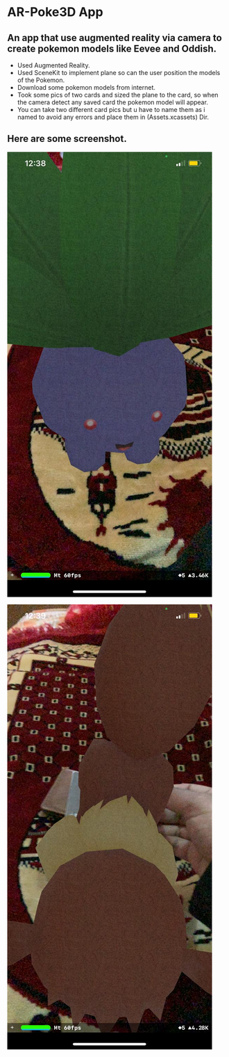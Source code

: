
# AR-Poke3D App

## An app that use augmented reality via camera to create pokemon models like Eevee and Oddish.

* Used Augmented Reality.
* Used SceneKit to implement plane so can the user position the models of the Pokemon.
* Download some pokemon models from internet.
* Took some pics of two cards and sized the plane to the card, so when the camera detect any saved card the pokemon model will appear.
* You can take two different card pics but u have to name them as i named to avoid any errors and place them in (Assets.xcassets) Dir.


## Here are some screenshot.

![Poke3D](Documentation/poke1.jpeg)

![Poke3D](Documentation/poke2.jpeg)



